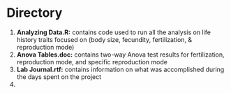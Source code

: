 # Directory
1. **Analyzing Data.R:** contains code used to run all the analysis on life history traits focused on (body size, fecundity, fertilization, & reproduction mode)
2. **Anova Tables.doc:** contains two-way Anova test results for fertilization, reproduction mode, and specific reproduction mode
3. **Lab Journal.rtf:** contains information on what was accomplished during the days spent on the project
4. 
